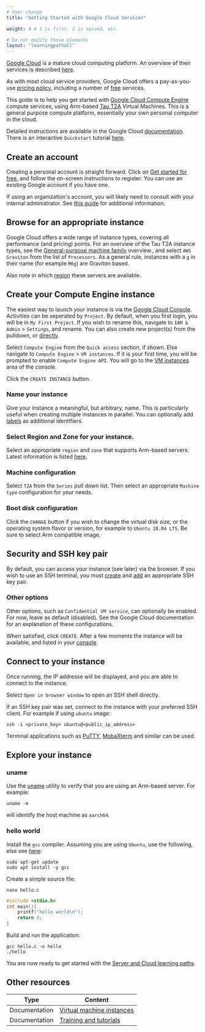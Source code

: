 ```yaml
---
# User change
title: "Getting Started with Google Cloud Services"

weight: 4 # 1 is first, 2 is second, etc.

# Do not modify these elements
layout: "learningpathall"
---
```

[Google Cloud](https://cloud.google.com/) is a mature cloud computing platform. An overview of their services is described [here](https://cloud.google.com/why-google-cloud).

As with most cloud service providers, Google Cloud offers a pay-as-you-use [pricing policy](https://cloud.google.com/pricing), including a number of [free](https://cloud.google.com/free/docs/free-cloud-features) services.

This guide is to help you get started with [Google Cloud Compute Engine](https://cloud.google.com/compute) compute services, using Arm-based [Tau T2A](https://cloud.google.com/tau-vm) Virtual Machines. This is a general purpose compute platform, essentially your own personal computer in the cloud.

Detailed instructions are available in the Google Cloud [documentation](https://cloud.google.com/compute/docs/instances). There is an interactive `Quickstart` tutorial [here](http://console.cloud.google.com/?tutorial=compute_short_quickstart).

## Create an account

Creating a personal account is straight forward. Click on [Get started for free](https://cloud.google.com/), and follow the on-screen instructions to register. You can use an existing Google account if you have one.

If using an organization's account, you will likely need to consult with your internal administrator. See [this guide](https://docs.aws.amazon.com/organizations/latest/userguide/orgs_manage_accounts_create.html) for additional information.

## Browse for an appropriate instance

Google Cloud offers a wide range of instance types, covering all performance (and pricing) points. For an overview of the Tau T2A instance types, see the [General-purpose machine family](https://cloud.google.com/compute/docs/general-purpose-machines#t2a_machines) overview., and select `AWS Graviton` from the list of `Processors`. As a general rule, instances with a `g` in their name (for example `M6g`) are Graviton based.

Also note in which [region](https://cloud.google.com/compute/docs/regions-zones#available) these servers are available.

## Create your Compute Engine instance

The easiest way to launch your instance is via the [Google Cloud Console](https://console.cloud.google.com). Activities can be seperated by `Project`. By default, when you first login, you will be in `My First Project`. If you wish to rename this, navigate to `IAM & Admin` > `Settings`, and rename. You can also create new project(s) from the pulldown, or [directly](https://console.cloud.google.com/projectcreate).

Select `Compute Engine` from the `Quick access` section, if shown. Else navigate to `Compute Engine` > `VM instances`. If it is your first time, you will be prompted to enable `Compute Engine API`. You will go to the [VM instances](https://console.cloud.google.com/compute/instances) area of the console.

Click the `CREATE INSTANCE` button.

### Name your instance

Give your instance a meaningful, but arbitrary, name. This is particularly useful when creating multiple instances in parallel. You can optionally add [labels](https://cloud.google.com/resource-manager/docs/creating-managing-labels) as additional identifiers.

### Select Region and Zone for your instance.

Select an appropriate `region` and `zone` that supports Arm-based servers. Latest information is listed [here](https://cloud.google.com/compute/docs/regions-zones#available).

### Machine configuration

Select `T2A` from the `Series` pull down list. Then select an appropriate `Machine type` configuration for your needs.

### Boot disk configuration

Click the `CHANGE` button if you wish to change the virtual disk size, or the operating system flavor or version, for example to `Ubuntu 20.04 LTS`. Be sure to select Arm compatible image.

## Security and SSH key pair

By default, you can access your instance (see later) via the browser. If you wish to use an SSH terminal, you must [create](https://cloud.google.com/compute/docs/connect/create-ssh-keys) and [add](https://cloud.google.com/compute/docs/connect/add-ssh-keys)  an appropriate SSH key pair.

### Other options

Other options, such as `Confidential VM service`, can optionally be enabled. For now, leave as default (disabled). See the Google Cloud documentation for an explanation of these configurations.

When satisfied, click `CREATE`. After a few moments the instance will be available, and listed in your [console](https://console.cloud.google.com/compute/instances).

## Connect to your instance

Once running, the IP addresse will be displayed, and you are able to connect to the instance.

Select `Open in browser window` to open an SSH shell directly.

If an SSH key pair was set, connect to the instance with your preferred SSH client. For example if using `ubuntu` image:
```console
ssh -i <private_key> ubuntu@<public_ip_address>
```
Terminal applications such as [PuTTY](https://www.putty.org/), [MobaXterm](https://mobaxterm.mobatek.net/) and similar can be used.

## Explore your instance

### uname

Use the [uname](https://en.wikipedia.org/wiki/Uname) utility to verify that you are using an Arm-based server. For example:
```console
uname -m
```
will identify the host machine as `aarch64`.

### hello world

Install the `gcc` compiler. Assuming you are using `Ubuntu`, use the following, else see [here](/install-guides/gcc):
```console
sudo apt-get update
sudo apt install -y gcc
```
Create a simple source file:
```console
nano hello.c
```
```C
#include <stdio.h>
int main(){
    printf("hello world\n");
    return 0;
}
```
Build and run the application:
```console
gcc hello.c -o hello
./hello
```

You are now ready to get started with the [Server and Cloud learning paths](/learning-paths/server-and-cloud/).

## Other resources

| Type          | Content             |
| ---           | ---                 |
| Documentation | [Virtual machine instances](https://cloud.google.com/compute/docs/instances) |
| Documentation | [Training and tutorials](https://cloud.google.com/compute/docs#training-and-tutorials) |
